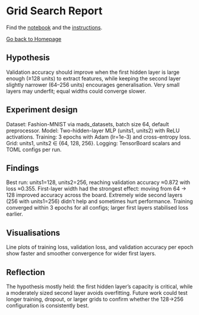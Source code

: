 # Grid Search Report

Find the [notebook](./notebook.ipynb) and the [instructions](./instructions.md).

[Go back to Homepage](../README.md)

## Hypothesis
Validation accuracy should improve when the first hidden layer is large enough (≥128 units) to extract features, while keeping the second layer slightly narrower (64–256 units) encourages generalisation. Very small layers may underfit; equal widths could converge slower.

## Experiment design
Dataset: Fashion-MNIST via mads_datasets, batch size 64, default preprocessor.
Model: Two-hidden-layer MLP (units1, units2) with ReLU activations.
Training: 3 epochs with Adam (lr=1e-3) and cross-entropy loss.
Grid: units1, units2 ∈ {64, 128, 256}.
Logging: TensorBoard scalars and TOML configs per run.

## Findings
Best run: units1=128, units2=256, reaching validation accuracy ≈0.872 with loss ≈0.355.
First-layer width had the strongest effect: moving from 64 → 128 improved accuracy across the board.
Extremely wide second layers (256 with units1=256) didn’t help and sometimes hurt performance.
Training converged within 3 epochs for all configs; larger first layers stabilised loss earlier.

## Visualisations
Line plots of training loss, validation loss, and validation accuracy per epoch show faster and smoother convergence for wider first layers.

## Reflection
The hypothesis mostly held: the first hidden layer’s capacity is critical, while a moderately sized second layer avoids overfitting. Future work could test longer training, dropout, or larger grids to confirm whether the 128→256 configuration is consistently best.
